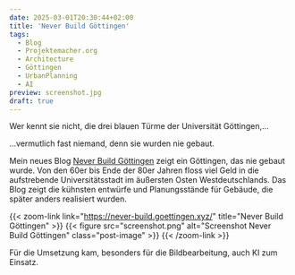 ```yaml
---
date: 2025-03-01T20:30:44+02:00
title: 'Never Build Göttingen'
tags:
  - Blog
  - Projektemacher.org
  - Architecture
  - Göttingen
  - UrbanPlanning
  - AI
preview: screenshot.jpg
draft: true
---
```


Wer kennt sie nicht, die drei blauen Türme der Universität Göttingen,...

<!--more-->

...vermutlich fast niemand, denn sie wurden nie gebaut.


Mein neues Blog [Never Build Göttingen](https://never-build.goettingen.xyz/) zeigt ein Göttingen, das nie gebaut wurde. Von den 60er bis Ende der 80er Jahren floss viel Geld in die aufstrebende Universitätsstadt im äußersten Osten Westdeutschlands. Das Blog zeigt die kühnsten entwürfe und Planungsstände für Gebäude, die später anders realisiert wurden.

{{< zoom-link link="https://never-build.goettingen.xyz/" title="Never Build Göttingen" >}}
    {{< figure src="screenshot.png" alt="Screenshot Never Build Göttingen" class="post-image" >}}
{{< /zoom-link >}}

Für die Umsetzung kam, besonders für die Bildbearbeitung, auch KI zum Einsatz.
